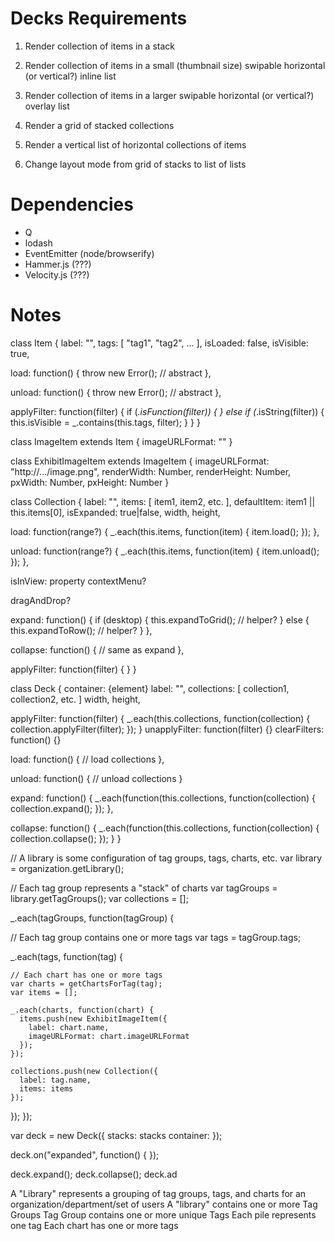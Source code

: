 # Decks Requirements

1. Render collection of items in a stack

1. Render collection of items in a small (thumbnail size) swipable
   horizontal (or vertical?) inline list

1. Render collection of items in a larger swipable horizontal (or
   vertical?) overlay list

1. Render a grid of stacked collections

1. Render a vertical list of horizontal collections of items

1. Change layout mode from grid of stacks to list of lists


# Dependencies

- Q
- lodash
- EventEmitter (node/browserify)
- Hammer.js (???)
- Velocity.js (???)



# Notes

class Item {
  label: "",
  tags: [ "tag1", "tag2", ... ],
  isLoaded: false,
  isVisible: true,

  load: function() {
    throw new Error(); // abstract
  },

  unload: function() {
    throw new Error(); // abstract
  },

  applyFilter: function(filter) {
    if (_.isFunction(filter)) { }
    else if (_.isString(filter)) {
      this.isVisible = _.contains(this.tags, filter);
    }
  }
}

class ImageItem extends Item {
  imageURLFormat: ""
}

class ExhibitImageItem extends ImageItem {
  imageURLFormat: "http://.../image.png",
  renderWidth: Number,
  renderHeight: Number,
  pxWidth: Number,
  pxHeight: Number
}

class Collection {
  label: "",
  items: [ item1, item2, etc. ],
  defaultItem: item1 || this.items[0],
  isExpanded: true|false,
  width,
  height,

  load: function(range?) {
    _.each(this.items, function(item) {
      item.load();
    });
  },

  unload: function(range?) {
    _.each(this.items, function(item) {
      item.unload();
    });
  },

  isInView: property
  contextMenu?

  dragAndDrop?

  expand: function() {
    if (desktop) {
      this.expandToGrid(); // helper?
    } else {
      this.expandToRow(); // helper?
    }
  },

  collapse: function() {
    // same as expand
  },

  applyFilter: function(filter) {
  }
}


class Deck {
  container: {element}
  label: "",
  collections: [ collection1, collection2, etc. ]
  width,
  height,

  applyFilter: function(filter) {
    _.each(this.collections, function(collection) {
      collection.applyFilter(filter);
    });
  }
  unapplyFilter: function(filter) {}
  clearFilters: function() {}

  load: function() {
    // load collections
  },

  unload: function() {
    // unload collections
  }

  expand: function() {
    _.each(function(this.collections, function(collection) {
      collection.expand();
    });
  },

  collapse: function() {
    _.each(function(this.collections, function(collection) {
      collection.collapse();
    });
  }
}




// A library is some configuration of tag groups, tags, charts, etc.
var library = organization.getLibrary();

// Each tag group represents a "stack" of charts
var tagGroups = library.getTagGroups();
var collections = [];

_.each(tagGroups, function(tagGroup) {

  // Each tag group contains one or more tags
  var tags = tagGroup.tags;

  _.each(tags, function(tag) {

    // Each chart has one or more tags
    var charts = getChartsForTag(tag);
    var items = [];

    _.each(charts, function(chart) {
      items.push(new ExhibitImageItem({
        label: chart.name,
        imageURLFormat: chart.imageURLFormat
      });
    });

    collections.push(new Collection({
      label: tag.name,
      items: items
    });
  });
});


var deck = new Deck({
  stacks: stacks
  container: <some element>
});



deck.on("expanded", function() {
});


deck.expand();
deck.collapse();
deck.ad



A "Library" represents a grouping of tag groups, tags, and charts for an organization/department/set of users
A "library" contains one or more Tag Groups
Tag Group contains one or more unique Tags
Each pile represents one tag
Each chart has one or more tags

